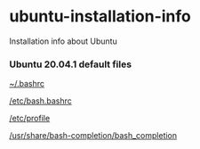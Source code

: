 # ubuntu-installation-info
Installation info about Ubuntu

### Ubuntu 20.04.1 default files

[~/.bashrc](20041_files/.bashrc)

[/etc/bash.bashrc](20041_files/etc/bash.bashrc)

[/etc/profile](20041_files/etc/profile)

[/usr/share/bash-completion/bash_completion](20041_files/usr/share/bash-completion/bash_completion)

